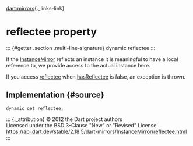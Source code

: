 [dart:mirrors](../../dart-mirrors/dart-mirrors-library){._links-link}

reflectee property
==================

::: {#getter .section .multi-line-signature}
dynamic reflectee
:::

If the [InstanceMirror](../instancemirror-class) reflects an instance it
is meaningful to have a local reference to, we provide access to the
actual instance here.

If you access [reflectee](reflectee) when [hasReflectee](hasreflectee)
is false, an exception is thrown.

Implementation {#source}
--------------

``` {.language-dart data-language="dart"}
dynamic get reflectee;
```

::: {._attribution}
© 2012 the Dart project authors\
Licensed under the BSD 3-Clause \"New\" or \"Revised\" License.\
<https://api.dart.dev/stable/2.18.5/dart-mirrors/InstanceMirror/reflectee.html>
:::
